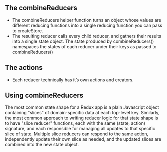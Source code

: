 ## The combineReducers 
- The combineReducers helper function turns an object whose values are different reducing functions into a single reducing function you can pass to createStore.
- The resulting reducer calls every child reducer, and gathers their results into a single state object. The state produced by combineReducers() namespaces the states of each reducer under their keys as passed to combineReducers()

## The actions
- Each reducer technically has it’s own actions and creators.

## Using combineReducers
The most common state shape for a Redux app is a plain Javascript object containing "slices" of domain-specific data at each top-level key. Similarly, the most common approach to writing reducer logic for that state shape is to have "slice reducer" functions, each with the same (state, action) signature, and each responsible for managing all updates to that specific slice of state. Multiple slice reducers can respond to the same action, independently update their own slice as needed, and the updated slices are combined into the new state object.
